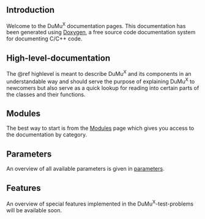 <!--@mainpage  Dumux Documentation-->
<!-- # Dumux Documentation -->

## Introduction
<!-- @subpage Introduction -->

Welcome to the DuMu<sup>X</sup> documentation pages. This documentation has been
generated using [Doxygen](http://www.doxygen.org/index.html), a free source code documentation system for
documenting C/C++ code.


## High-level-documentation
<!-- @subpage High-level-documentation -->

The @ref highlevel is meant to describe DuMu<sup>X</sup> and its components in an understandable way and should serve the purpose of explaining DuMu<sup>X</sup> to newcomers but also serve as a quick lookup for reading into certain parts of the classes and their functions.


## Modules
<!-- @subpage Modules -->

The best way to start is from the [Modules](modules.html) page which gives
you access to the documentation by category.


## Parameters
<!-- @subpage Parameters -->

An overview of all available parameters is given in [parameters](parameterlist_8txt.html).


## Features
<!-- @subpage Features -->

An overview of special features implemented in the DuMu<sup>X</sup>-test-problems will be available soon.
